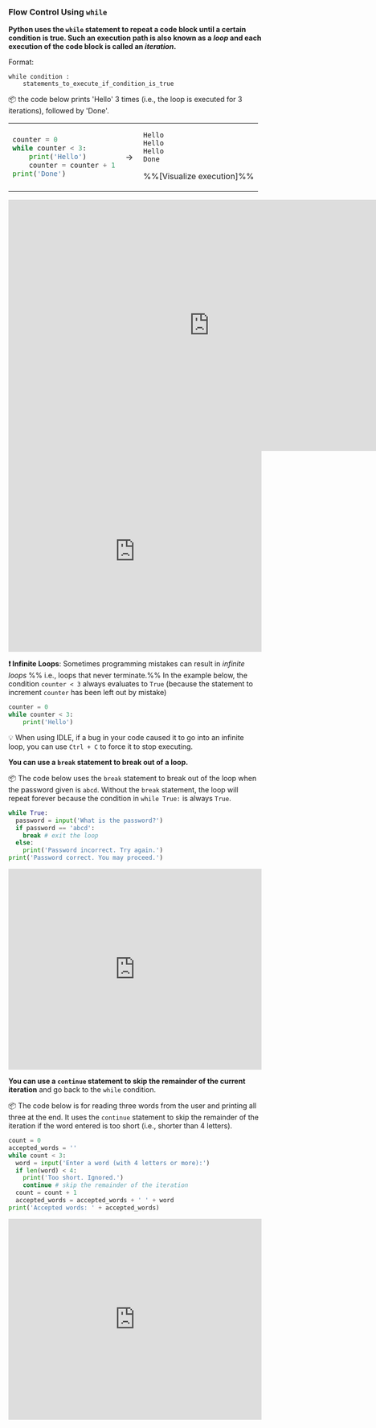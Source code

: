 ### Flow Control Using `while`

**Python uses the `while` statement to repeat a code block until a certain condition is true. Such an execution path is also known as a _loop_ and each execution of the code block is called an _iteration_.**

Format:
```
while condition :
    statements_to_execute_if_condition_is_true
```
<tip-box>

:package: the code below prints 'Hello' 3 times (i.e., the loop is executed for 3 iterations), followed by 'Done'.

<table>
<tr>
  <td>

```python
counter = 0
while counter < 3:
    print('Hello')
    counter = counter + 1
print('Done')
```
  </td>
  <td>&nbsp;→&nbsp;</td>
  <td>
  
```
Hello
Hello
Hello
Done
```
<trigger trigger="click" for="modal:multipleHello-pyTutor">%%[Visualize execution]%%</trigger>  
  </td>
</tr>
</table>

<modal large title="Code with a simple `if` condition" id="modal:multipleHello-pyTutor">

<iframe width="800" height="500" frameborder="0" src="http://pythontutor.com/iframe-embed.html#code=counter%20%3D%200%0Awhile%20counter%20%3C%203%3A%0A%20%20%20%20print%28'Hello'%29%0A%20%20%20%20counter%20%3D%20counter%20%2B%201%0Aprint%28'Done'%29&codeDivHeight=400&codeDivWidth=350&cumulative=false&curInstr=10&heapPrimitives=false&origin=opt-frontend.js&py=3&rawInputLstJSON=%5B%5D&textReferences=false"> </iframe>

</modal>

<panel type="seamless" header="%%:computer: Try your own%%">

<iframe height="400px" width="100%" src="https://repl.it/@pythonbasics/hello-thrice?lite=true" scrolling="no" frameborder="no" allowtransparency="true" allowfullscreen="true" sandbox="allow-forms allow-pointer-lock allow-popups allow-same-origin allow-scripts allow-modals"></iframe>

</panel><p/>

</tip-box>

<tip-box> 

**:exclamation: Infinite Loops**: Sometimes programming mistakes can result in _infinite loops_ %%&nbsp;i.e., loops that never terminate.%% In the example below, the condition `counter < 3` always evaluates to `True` (because the statement to increment `counter` has been left out by mistake)

```python
counter = 0
while counter < 3:
    print('Hello')
```

:bulb: When using IDLE, if a bug in your code caused it to go into an infinite loop,  you can use `Ctrl + C` to force it to stop executing.

</tip-box>

**You can use a `break` statement to break out of a loop.**

<tip-box> 

:package: The code below uses the `break` statement to break out of the loop when the password given is `abcd`. Without the `break` statement, the loop will repeat forever because the condition in `while True:` is always `True`. 

```python
while True:
  password = input('What is the password?')
  if password == 'abcd':
    break # exit the loop
  else:
    print('Password incorrect. Try again.')
print('Password correct. You may proceed.')
```

<panel type="seamless" header="%%:computer: Try your own%%">

<iframe height="400px" width="100%" src="https://repl.it/@pythonbasics/password-loop?lite=true" scrolling="no" frameborder="no" allowtransparency="true" allowfullscreen="true" sandbox="allow-forms allow-pointer-lock allow-popups allow-same-origin allow-scripts allow-modals"></iframe>

</panel><p/>

</tip-box>

**You can use a `continue` statement to skip the remainder of the current iteration** and go back to the `while` condition.

<tip-box> 

:package: The code below is for reading three words from the user and printing all three at the end. It uses the `continue` statement to skip the remainder of the iteration if the word entered is too short (i.e., shorter than 4 letters). 

```python
count = 0
accepted_words = ''
while count < 3:
  word = input('Enter a word (with 4 letters or more):')
  if len(word) < 4:
    print('Too short. Ignored.')
    continue # skip the remainder of the iteration
  count = count + 1
  accepted_words = accepted_words + ' ' + word
print('Accepted words: ' + accepted_words)
```

<panel type="seamless" header="%%:computer: Try your own%%">

<iframe height="400px" width="100%" src="https://repl.it/@pythonbasics/three-words?lite=true" scrolling="no" frameborder="no" allowtransparency="true" allowfullscreen="true" sandbox="allow-forms allow-pointer-lock allow-popups allow-same-origin allow-scripts allow-modals"></iframe>

</panel><p/>

</tip-box>